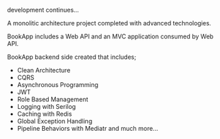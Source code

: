development continues...

A monolitic architecture project completed with advanced technologies.

BookApp includes a Web API and an MVC application consumed by Web API.

BookApp backend side created that includes;
- Clean Architecture
- CQRS
- Asynchronous Programming
- JWT
- Role Based Management
- Logging with Serilog
- Caching with Redis
- Global Exception Handling
- Pipeline Behaviors with Mediatr
  and much more...
